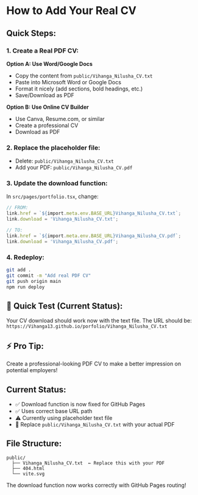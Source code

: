 # How to Add Your Real CV

## Quick Steps:

### 1. **Create a Real PDF CV:**
   
   **Option A: Use Word/Google Docs**
   - Copy the content from `public/Vihanga_Nilusha_CV.txt`
   - Paste into Microsoft Word or Google Docs
   - Format it nicely (add sections, bold headings, etc.)
   - Save/Download as PDF
   
   **Option B: Use Online CV Builder**
   - Use Canva, Resume.com, or similar
   - Create a professional CV
   - Download as PDF

### 2. **Replace the placeholder file:**
   - Delete: `public/Vihanga_Nilusha_CV.txt`
   - Add your PDF: `public/Vihanga_Nilusha_CV.pdf`

### 3. **Update the download function:**
   In `src/pages/portfolio.tsx`, change:
   ```typescript
   // FROM:
   link.href = `${import.meta.env.BASE_URL}Vihanga_Nilusha_CV.txt`;
   link.download = 'Vihanga_Nilusha_CV.txt';
   
   // TO:
   link.href = `${import.meta.env.BASE_URL}Vihanga_Nilusha_CV.pdf`;
   link.download = 'Vihanga_Nilusha_CV.pdf';
   ```

### 4. **Redeploy:**
   ```bash
   git add .
   git commit -m "Add real PDF CV"
   git push origin main
   npm run deploy
   ```

## 🚀 **Quick Test (Current Status):**
Your CV download should work now with the text file. The URL should be:
`https://Vihanga13.github.io/porfolio/Vihanga_Nilusha_CV.txt`

## ⚡ **Pro Tip:**
Create a professional-looking PDF CV to make a better impression on potential employers!

## Current Status:
- ✅ Download function is now fixed for GitHub Pages
- ✅ Uses correct base URL path
- ⚠️ Currently using placeholder text file
- 📝 Replace `public/Vihanga_Nilusha_CV.txt` with your actual PDF

## File Structure:
```
public/
  ├── Vihanga_Nilusha_CV.txt  ← Replace this with your PDF
  ├── 404.html
  └── vite.svg
```

The download function now works correctly with GitHub Pages routing!
